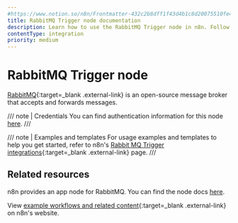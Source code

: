 ```yaml
---
#https://www.notion.so/n8n/Frontmatter-432c2b8dff1f43d4b1c8d20075510fe4
title: RabbitMQ Trigger node documentation
description: Learn how to use the RabbitMQ Trigger node in n8n. Follow technical documentation to integrate RabbitMQ Trigger node into your workflows.
contentType: integration
priority: medium
---
```


# RabbitMQ Trigger node

[RabbitMQ](https://www.rabbitmq.com){:target=_blank .external-link} is an open-source message broker that accepts and forwards messages.

/// note | Credentials
You can find authentication information for this node [here](/integrations/builtin/credentials/rabbitmq/).
///

/// note | Examples and templates
For usage examples and templates to help you get started, refer to n8n's [Rabbit MQ Trigger integrations](https://n8n.io/integrations/rabbitmq-trigger/){:target=_blank .external-link} page.
///

## Related resources

n8n provides an app node for RabbitMQ. You can find the node docs [here](/integrations/builtin/app-nodes/n8n-nodes-base.rabbitmq/).

View [example workflows and related content](https://n8n.io/integrations/rabbitmq-trigger/){:target=_blank .external-link} on n8n's website.
